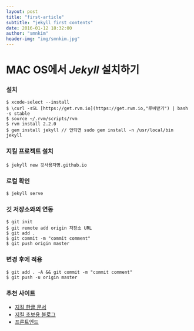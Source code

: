 ```yaml
---
layout: post
title: "first-article"
subtitle: "jekyll first contents"
date: 2016-01-12 18:32:00
author: "smnkim"
header-img: "img/smnkim.jpg"
---
```


# MAC OS에서 *Jekyll* 설치하기


### 설치
~~~
$ xcode-select --install
$ \curl -sSL [https://get.rvm.io](https://get.rvm.io,"루비받기") | bash -s stable
$ source ~/.rvm/scripts/rvm
$ rvm install 2.2.0
$ gem install jekyll // 안되면 sudo gem install -n /usr/local/bin jekyll
~~~


### 지킬 프로젝트 설치
~~~
$ jekyll new 깃사용자명.github.io
~~~


### 로컬 확인
~~~
$ jekyll serve
~~~


### 깃 저장소와의 연동
~~~
$ git init
$ git remote add origin 저장소 URL
$ git add .
$ git commit -m "commit comment"
$ git push origin master
~~~


### 변경 후에 적용
~~~
$ git add . -A && git commit -m "commit comment"
$ git push -u origin master
~~~


### 추천 사이트

* [지킬 한글 문서](http://jekyllrb-ko.github.io/)
* [지킬 초보용 블로그](https://vjinn.github.io/about/)
* [프론트엔드](http://webberstudy.com)
